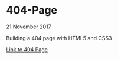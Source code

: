# 404-Page

21 November 2017

Building a 404 page with HTML5 and CSS3

[Link to 404 Page](https://superchillb.github.io/becode-learning/HTML5:CSS3/404-Page/)
